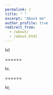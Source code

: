 ```yaml
---
permalink: /
title: " "
excerpt: "About me"
author_profile: true
redirect_from: 
  - /about/
  - /about.html
---
```


hi!

======

hi.

======

hi;